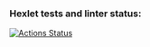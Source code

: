 ### Hexlet tests and linter status:
[![Actions Status](https://github.com/Talmens/qa-engineer-project-84/actions/workflows/hexlet-check.yml/badge.svg)](https://github.com/Talmens/qa-engineer-project-84/actions)